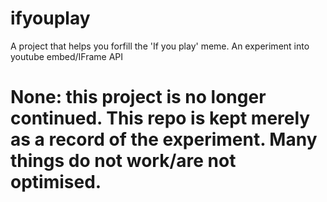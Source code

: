 # ifyouplay
A project that helps you forfill the 'If you play' meme. An experiment into youtube embed/IFrame API

# None: this project is no longer continued. This repo is kept merely as a record of the experiment. Many things do not work/are not optimised.

